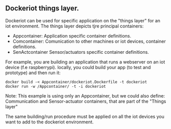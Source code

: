 ## Dockeriot things layer.
Dockeriot can be used for specific application on the "things layer" for an iot environment. 
The things layer depicts tjre principal containers:

* Appcontainer: Application specific container definitions. 
* Comcontainer: Comunication to other machines or iot devices, container definitions.
* SenActcontainer Sensor/actuators specific container definitions. 

For example, you are building an application that runs a webserver on an iot device (f.e raspberrypi).
locally, you could build your app (to test and prototype) and then run it: 
```
docker build -< Appcontainer/dockeriot.Dockerfile -t dockeriot
docker run -w /Appcontainer/ -t -i dockeriot 
```

Note: This example is using only an Appcontainer, but we could also define: Communication and Sensor-actuator containers, 
that are part of the "Things layer"

The same building/run procedure must be applied on all the iot devices you want to add
to the dockeriot environment. 


